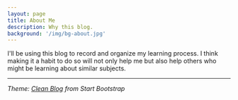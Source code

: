 ```yaml
---
layout: page
title: About Me
description: Why this blog.
background: '/img/bg-about.jpg'
---
```


I'll be using this blog to record and organize my learning process. I think making it a habit to do so will not only help me but also help others who might be learning about similar subjects.


---

*Theme: [Clean Blog](https://github.com/StartBootstrap/startbootstrap-clean-blog-jekyll) from Start Bootstrap*
